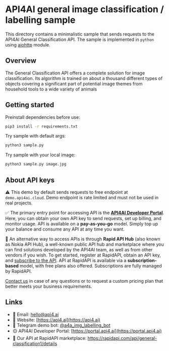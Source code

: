 # API4AI general image classification / labelling sample

This directory contains a minimalistic sample that sends requests to the API4AI General Classification API.
The sample is implemented in `python` using [aiohttp](https://pypi.org/project/aiohttp/) module.


## Overview

The General Classification API offers a complete solution for image classification. Its algorithm is trained on about a thousand different types of objects covering a significant part of potential image themes from household tools to a wide variety of animals


## Getting started

Preinstall dependencies before use:

```bash
pip3 install -r requirements.txt
```

Try sample with default args:

```bash
python3 sample.py
```

Try sample with your local image:

```bash
python3 sample.py image.jpg
```


## About API keys

⚠️ This demo by default sends requests to free endpoint at `demo.api4ai.cloud`.
Demo endpoint is rate limited and must not be used in real projects.

✅ The primary entry point for accessing API is the **[API4AI Developer Portal](https://portal.api4.ai)**. Here, you can obtain your own API key to send requests, set up billing, and monitor usage. API is available on a **pay-as-you-go** model. Simply top up your balance and consume any API at any time you want.

🐙 An alternative way to access APIs is through **Rapid API Hub** (also known as Nokia API Hub), a well-known public API hub and marketplace where you can find solutions developed by the API4AI team, as well as from other vendors if you wish. To get started, register at RapidAPI, obtain an API key, and [subscribe to the API](https://rapidapi.com/api4ai-api4ai-default/api/general-classification1/details). API at RapidAPI is available via a **subscription-based** model, with free plans also offered. Subscriptions are fully managed by RapidAPI.

[Contact us](https://api4.ai/contacts) in case of any questions or to request a custom pricing plan
that better meets your business requirements.


## Links

* 📩 Email: [hello@api4.ai](mailto:hello@api4.ai)
* 🔗 Website: [https://api4.ai](https://api4.ai)
* 🤖 Telegram demo bot: [@a4a_img_labelling_bot](https://t.me/a4a_img_labelling_bot)
* 🟡 API4AI Developer Portal: [https://portal.api4.ai](https://portal.api4.ai)
* 🔵 Our API at RapidAPI marketplace: https://rapidapi.com/api/general-classification1/details
